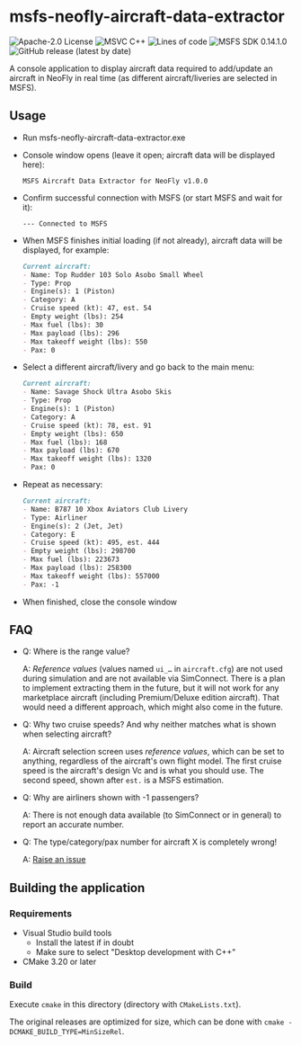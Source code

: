 # msfs-neofly-aircraft-data-extractor

![Apache-2.0 License](https://img.shields.io/github/license/savormix/msfs-neofly-aircraft-data-extractor)
![MSVC C++](https://img.shields.io/github/languages/top/savormix/msfs-neofly-aircraft-data-extractor)
![Lines of code](https://img.shields.io/tokei/lines/github/savormix/msfs-neofly-aircraft-data-extractor)
![MSFS SDK 0.14.1.0](https://img.shields.io/badge/MSFS%20SDK-0.14.1.0-lightgrey)
![GitHub release (latest by date)](https://img.shields.io/github/v/release/savormix/msfs-neofly-aircraft-data-extractor)


A console application to display aircraft data required to add/update an aircraft in NeoFly in real time (as different aircraft/liveries are selected in MSFS).

## Usage

- Run msfs-neofly-aircraft-data-extractor.exe
- Console window opens (leave it open; aircraft data will be displayed here):

  `MSFS Aircraft Data Extractor for NeoFly v1.0.0`
- Confirm successful connection with MSFS (or start MSFS and wait for it):

  `--- Connected to MSFS`
- When MSFS finishes initial loading (if not already), aircraft data will be displayed, for example:
  ```markdown
  Current aircraft:
  - Name: Top Rudder 103 Solo Asobo Small Wheel
  - Type: Prop
  - Engine(s): 1 (Piston)
  - Category: A
  - Cruise speed (kt): 47, est. 54
  - Empty weight (lbs): 254
  - Max fuel (lbs): 30
  - Max payload (lbs): 296
  - Max takeoff weight (lbs): 550
  - Pax: 0
  ```
- Select a different aircraft/livery and go back to the main menu:
  ```markdown
  Current aircraft:
  - Name: Savage Shock Ultra Asobo Skis
  - Type: Prop
  - Engine(s): 1 (Piston)
  - Category: A
  - Cruise speed (kt): 78, est. 91
  - Empty weight (lbs): 650
  - Max fuel (lbs): 168
  - Max payload (lbs): 670
  - Max takeoff weight (lbs): 1320
  - Pax: 0
    ```
- Repeat as necessary:
  ```markdown
  Current aircraft:
  - Name: B787 10 Xbox Aviators Club Livery
  - Type: Airliner
  - Engine(s): 2 (Jet, Jet)
  - Category: E
  - Cruise speed (kt): 495, est. 444
  - Empty weight (lbs): 298700
  - Max fuel (lbs): 223673
  - Max payload (lbs): 258300
  - Max takeoff weight (lbs): 557000
  - Pax: -1
  ```
- When finished, close the console window

## FAQ

- Q: Where is the range value?

  A: _Reference values_ (values named `ui_…` in `aircraft.cfg`) are not used during simulation and are not available via SimConnect.
  There is a plan to implement extracting them in the future, but it will not work for any marketplace aircraft
  (including Premium/Deluxe edition aircraft). That would need a different approach, which might also come in the future.
- Q: Why two cruise speeds? And why neither matches what is shown when selecting aircraft?

  A: Aircraft selection screen uses _reference values_, which can be set to anything, regardless of the aircraft's own flight model.
  The first cruise speed is the aircraft's design Vc and is what you should use. The second speed, shown after `est.` is a MSFS estimation.
- Q: Why are airliners shown with -1 passengers?
  
  A: There is not enough data available (to SimConnect or in general) to report an accurate number.
- Q: The type/category/pax number for aircraft X is completely wrong!

  A: [Raise an issue](https://github.com/savormix/msfs-neofly-aircraft-data-extractor/issues)

## Building the application

### Requirements

- Visual Studio build tools
  - Install the latest if in doubt
  - Make sure to select "Desktop development with C++"
- CMake 3.20 or later

### Build

Execute `cmake` in this directory (directory with `CMakeLists.txt`).

The original releases are optimized for size, which can be done with `cmake -DCMAKE_BUILD_TYPE=MinSizeRel`.
